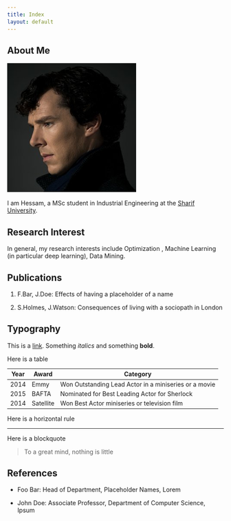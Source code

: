 ```yaml
---
title: Index
layout: default
---
```


## About Me

<img class="profile-picture" src="sherlock.jpg">

I am Hessam, a MSc student in Industrial Engineering at the [Sharif University](http://sharif.edu). 

## Research Interest

In general, my research interests include Optimization , Machine Learning (in particular deep learning), Data Mining.

## Publications

1. F.Bar, J.Doe: Effects of having a placeholder of a name

2. S.Holmes, J.Watson: Consequences of living with a sociopath in London

## Typography

This is a [link](http://google.com). Something *italics* and something **bold**.

Here is a table

Year | Award | Category
-----|-------|--------
2014 | Emmy  | Won Outstanding Lead Actor in a miniseries or a movie
2015 | BAFTA | Nominated for Best Leading Actor for Sherlock
2014 | Satellite | Won Best Actor miniseries or television film

Here is a horizontal rule

---

Here is a blockquote

> To a great mind, nothing is little

## References

* Foo Bar: Head of Department, Placeholder Names, Lorem

* John Doe: Associate Professor, Department of Computer Science, Ipsum